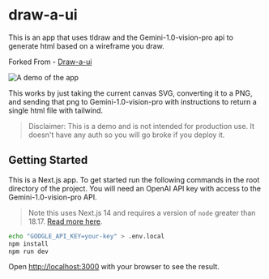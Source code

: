 # draw-a-ui

This is an app that uses tldraw and the Gemini-1.0-vision-pro api to generate html based on a wireframe you draw.

Forked From - [Draw-a-ui](https://github.com/SawyerHood/draw-a-ui)

![A demo of the app](./demo.gif)

This works by just taking the current canvas SVG, converting it to a PNG, and sending that png to Gemini-1.0-vision-pro with instructions to return a single html file with tailwind.

> Disclaimer: This is a demo and is not intended for production use. It doesn't have any auth so you will go broke if you deploy it.

## Getting Started

This is a Next.js app. To get started run the following commands in the root directory of the project. You will need an OpenAI API key with access to the Gemini-1.0-vision-pro API.

> Note this uses Next.js 14 and requires a version of `node` greater than 18.17. [Read more here](https://nextjs.org/docs/pages/building-your-application/upgrading/version-14).

```bash
echo "GOOGLE_API_KEY=your-key" > .env.local
npm install
npm run dev
```

Open [http://localhost:3000](http://localhost:3000) with your browser to see the result.
